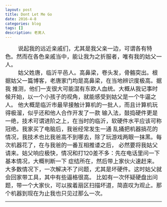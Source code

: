 ```yaml
---
layout: post
title: Dont Let Me Go
date: 2016-4-8
categories: blog
tags: []
description: 老男人
---
```

<font size="4">
&emsp;&emsp;
说起我的远近亲戚们，尤其是我父亲一边，可谓各有特色。然而在各色亲戚当中，能让我为之折服者，唯有我的姑父一人。<br/>
&emsp;&emsp;
姑父姓唐，临沂平邑人。高鼻梁，卷头发，骨骼突出。根据姑父一篇博客，老唐家门均是高鼻梁，在当地辨识度极高。据我
推测，他们一支很大可能混有东欧人血统。大概从我记事时候开始，以一个小孩子的视角，就能感受到姑父是一个牛逼之人。
他大概是临沂市最早接触计算机的一批人，而且计算机玩得极溜，似乎还和他人合作开发了一款
输入法，鼓捣硬件更是一绝，技术可谓进阶之上，在当时的临沂，软硬件水平应该可称冠绝。我家买了电脑后，我爸经常发生一通
乱捅把机器搞花的情况，我技术也比我爸高不到哪去，除了玩游戏两眼一抹黑。每次机器花了，在与我爸的一番互相推诿之后，
必然要将我姑父请来。姑父响应极快，情况和打120差不多：先在电话里问一下基本情况，大概判断一下
症结所在，然后带上家伙火速赶来。大多数情况下，一次解决不了问题，尤其是坏硬件。这时姑父就会回家带工具，其中有些逼格很高。
比如有一次怀疑硬盘出问题，带一个大家伙，可以挨着扇区扫描坏道，简直叹为观止。那个机器到现在为止我也只见过那么一次。<br/>
</font>


---

